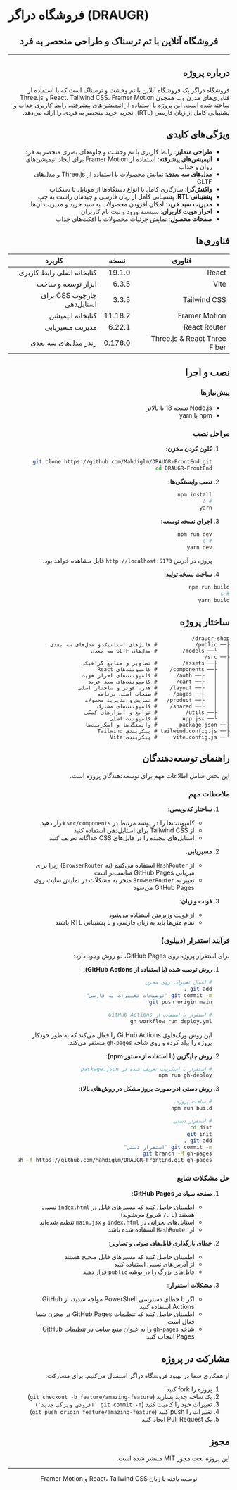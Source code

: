 # فروشگاه دراگر (DRAUGR)

<div align="center">
  <h2>فروشگاه آنلاین با تم ترسناک و طراحی منحصر به فرد</h2>
  <hr />
</div>

<div dir="rtl">

## درباره پروژه

فروشگاه دراگر یک فروشگاه آنلاین با تم وحشت و ترسناک است که با استفاده از فناوری‌های مدرن وب همچون React، Tailwind CSS، Framer Motion و Three.js ساخته شده است. این پروژه با استفاده از انیمیشن‌های پیشرفته، رابط کاربری جذاب و پشتیبانی کامل از زبان فارسی (RTL)، تجربه خرید منحصر به فردی را ارائه می‌دهد.

## ویژگی‌های کلیدی

- **طراحی متمایز**: رابط کاربری با تم وحشت و جلوه‌های بصری منحصر به فرد
- **انیمیشن‌های پیشرفته**: استفاده از Framer Motion برای ایجاد انیمیشن‌های روان و جذاب
- **مدل‌های سه بعدی**: نمایش محصولات با استفاده از Three.js و مدل‌های GLTF
- **واکنش‌گرا**: سازگاری کامل با انواع دستگاه‌ها از موبایل تا دسکتاپ
- **پشتیبانی RTL**: پشتیبانی کامل از زبان فارسی و چیدمان راست به چپ
- **مدیریت سبد خرید**: امکان افزودن محصولات به سبد خرید و مدیریت آن‌ها
- **احراز هویت کاربران**: سیستم ورود و ثبت نام کاربران
- **صفحات محصول**: نمایش جزئیات محصولات با افکت‌های جذاب

## فناوری‌ها

| فناوری | نسخه | کاربرد |
|--------|-------|--------|
| React | 19.1.0 | کتابخانه اصلی رابط کاربری |
| Vite | 6.3.5 | ابزار توسعه و ساخت |
| Tailwind CSS | 3.3.5 | چارچوب CSS برای استایل‌دهی |
| Framer Motion | 11.18.2 | کتابخانه انیمیشن |
| React Router | 6.22.1 | مدیریت مسیریابی |
| Three.js & React Three Fiber | 0.176.0 | رندر مدل‌های سه بعدی |

## نصب و اجرا

### پیش‌نیازها

- Node.js نسخه 18 یا بالاتر
- npm یا yarn

### مراحل نصب

1. **کلون کردن مخزن:**
   ```bash
   git clone https://github.com/Mahdiglm/DRAUGR-FrontEnd.git
   cd DRAUGR-FrontEnd
   ```

2. **نصب وابستگی‌ها:**
   ```bash
   npm install
   # یا
   yarn
   ```

3. **اجرای نسخه توسعه:**
   ```bash
   npm run dev
   # یا
   yarn dev
   ```

   پروژه در آدرس `http://localhost:5173` قابل مشاهده خواهد بود.

4. **ساخت نسخه تولید:**
```bash
npm run build
# یا
yarn build
```

## ساختار پروژه

```
draugr-shop/
├── public/            # فایل‌های استاتیک و مدل‌های سه بعدی
│   └── models/        # مدل‌های GLTF سه بعدی
├── src/
│   ├── assets/        # تصاویر و منابع گرافیکی
│   ├── components/    # کامپوننت‌های React
│   │   ├── auth/      # کامپوننت‌های احراز هویت
│   │   ├── cart/      # کامپوننت‌های سبد خرید
│   │   ├── layout/    # هدر، فوتر و ساختار اصلی
│   │   ├── pages/     # صفحات اصلی برنامه
│   │   ├── product/   # نمایش و مدیریت محصولات
│   │   └── shared/    # کامپوننت‌های مشترک
│   ├── utils/         # توابع و ابزارهای کمکی
│   └── App.jsx        # کامپوننت اصلی
├── package.json       # وابستگی‌ها و اسکریپت‌ها
├── tailwind.config.js # پیکربندی Tailwind
└── vite.config.js     # پیکربندی Vite
```

## راهنمای توسعه‌دهندگان

این بخش شامل اطلاعات مهم برای توسعه‌دهندگان پروژه است.

### ملاحظات مهم

1. **ساختار کدنویسی**:
   - کامپوننت‌ها را در پوشه مرتبط در `src/components` قرار دهید
   - از Tailwind CSS برای استایل‌دهی استفاده کنید
   - استایل‌های پیچیده را در فایل‌های CSS جداگانه تعریف کنید

2. **مسیریابی**:
   - از `HashRouter` استفاده می‌کنیم (نه `BrowserRouter`) زیرا برای میزبانی GitHub Pages مناسب‌تر است
   - تغییر به `BrowserRouter` منجر به مشکلات در نمایش سایت روی GitHub Pages می‌شود

3. **فونت و زبان**:
   - از فونت وزیرمتن استفاده می‌شود
   - تمام متن‌ها باید به زبان فارسی و با پشتیبانی RTL باشند

### فرآیند استقرار (دیپلوی)

برای استقرار پروژه روی GitHub Pages، دو روش وجود دارد:

1. **روش توصیه شده (با استفاده از GitHub Actions)**:
   ```bash
   # اعمال تغییرات روی مخزن
   git add .
   git commit -m "توضیحات تغییرات به فارسی"
   git push origin main
   
   # استقرار با استفاده از GitHub Actions
   gh workflow run deploy.yml
   ```
   
   این روش ورک‌فلوی GitHub Actions را فعال می‌کند که به طور خودکار پروژه را بیلد کرده و روی شاخه `gh-pages` مستقر می‌کند.

2. **روش جایگزین (با استفاده از دستور npm)**:
   ```bash
   # استقرار با اسکریپت تعریف شده در package.json
   npm run gh-deploy
   ```

3. **روش دستی (در صورت بروز مشکل در روش‌های بالا)**:
   ```bash
   # ساخت پروژه
   npm run build
   
   # استقرار دستی
   cd dist
   git init
   git add .
   git commit -m "استقرار دستی"
   git branch -M gh-pages
   git push -f https://github.com/Mahdiglm/DRAUGR-FrontEnd.git gh-pages
   ```

### حل مشکلات شایع

1. **صفحه سیاه در GitHub Pages**:
   - اطمینان حاصل کنید که مسیرهای فایل در `index.html` نسبی هستند (با `./` شروع می‌شوند)
   - استایل‌های بحرانی در `index.html` و `main.jsx` تنظیم شده‌اند
   - از `HashRouter` استفاده شده باشد

2. **خطای بارگذاری فایل‌های صوتی و تصاویر**:
   - اطمینان حاصل کنید که مسیرهای فایل صحیح هستند
   - از آدرس‌های نسبی استفاده کنید
   - فایل‌های بزرگ را در پوشه `public` قرار دهید

3. **مشکلات استقرار**:
   - اگر با خطای دسترسی PowerShell مواجه شدید، از GitHub Actions استفاده کنید
   - اطمینان حاصل کنید که تنظیمات GitHub Pages در مخزن شما فعال است
   - شاخه `gh-pages` را به عنوان منبع سایت در تنظیمات GitHub Pages انتخاب کنید

## مشارکت در پروژه

از همکاری شما در بهبود فروشگاه دراگر استقبال می‌کنیم. برای مشارکت:

1. پروژه را fork کنید
2. یک شاخه جدید بسازید (`git checkout -b feature/amazing-feature`)
3. تغییرات خود را کامیت کنید (`git commit -m 'افزودن ویژگی جدید'`)
4. تغییرات را push کنید (`git push origin feature/amazing-feature`)
5. یک Pull Request ایجاد کنید

## مجوز

این پروژه تحت مجوز MIT منتشر شده است.

<hr/>

<p align="center">
توسعه یافته با زبان React، Tailwind CSS و Framer Motion
</p>

</div>
